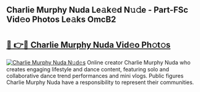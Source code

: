 ## Charlie Murphy Nuda Le𝚊k𝚎d N𝚞𝚍e - Part-FSc Vid𝚎o Photos Le𝚊ks OmcB2

# <h2><a href="http://fbdho9.evod.top/?m=Charlie+Murphy+Nuda">🔗 👉🔴 Charlie Murphy Nuda Vid𝚎o Ph𝚘t𝚘s</a></h2>

[![Charlie Murphy Nuda N𝚞d𝚎s](https://i.imgur.com/8V9OHl7.gif)](http://fbdho9.evod.top/?m=Charlie+Murphy+Nuda)
Online creator Charlie Murphy Nuda who creates engaging lifestyle and dance content, featuring solo and collaborative dance trend performances and mini vlogs. Public figures Charlie Murphy Nuda have a responsibility to represent their communities. 
